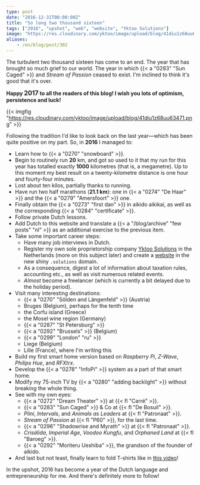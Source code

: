 ```yaml
---
type: post
date: "2016-12-31T00:00:00Z"
title: "So long two thousand sixteen"
tags: ["2016", "upshot", "web", "website", "Yktoo Solutions"]
image: "https://res.cloudinary.com/yktoo/image/upload/blog/41diu1z68uu63471.png"
aliases:
    - /en/blog/post/302
---
```


The turbulent two thousand sixteen has come to an end. The year that has brought so much grief to our world. The year in which {{< a "0283" "Sun Caged" >}} and *Stream of Passion* ceased to exist. I'm inclined to think it's good that it's over.

<p class="text-center">
    <b>Happy <big>2017</big> to all the readers of this blog! I wish you lots of optimism, persistence and luck!</b>
</p>

{{< imgfig "https://res.cloudinary.com/yktoo/image/upload/blog/41diu1z68uu63471.png" >}}

Following the tradition I'd like to look back on the last year—which has been quite positive on my part. So, in **2016** I managed to:

<!--more-->

* Learn how to {{< a "0270" "snowboard" >}}.
* Begin to routinely run **20** km, and got so used to it that my run for this year has totalled exactly **1000** kilometres (that is, a megametre). Up to this moment my best result on a twenty-kilometre distance is one hour and fourty-four minutes.
* Lost about ten kilos, partially thanks to running.
* Have run two half marathons (**21.1 km**): one in {{< a "0274" "De Haar" >}} and the {{< a "0279" "Amersfoort" >}} one.
* Finally obtain the {{< a "0273" "first dan" >}} in aikido aikikai, as well as the corresponding {{< a "0284" "certificate" >}}.
* Follow private Dutch lessons.
* Add Dutch to this website and translate a {{< a "/blog/archive" "few posts" "nl" >}} as an additional exercise to the previous item.
* Take some important career steps:
    * Have many job interviews in Dutch.
    * Register my own sole proprietorship company [Yktoo Solutions](http://www.yktoo.solutions/) in the Netherlands (more on this subject later) and create a [website](http://www.yktoo.solutions/) in the new shiny `.solutions` domain.
    * As a consequence, digest a lot of information about taxation rules, accounting etc., as well as visit numerous related events.
    * *Almost* become a freelancer (which is currently a bit delayed due to the holiday period).
* Visit many interesting destinations:
    * {{< a "0270" "Sölden and Längenfeld" >}} (Austria)
    * Bruges (Belgium), perhaps for the tenth time
    * the Corfu island (Greece)
    * the Mosel wine region (Germany)
    * {{< a "0287" "St Petersburg" >}}
    * {{< a "0292" "Brussels" >}} (Belgium)
    * {{< a "0299" "London" "ru" >}}
    * Liege (Belgium)
    * Lille (France), where I'm writing this
* Build my first smart home version based on *Raspberry Pi*, *Z-Wave*, *Philips Hue*, and *RFXtrx*.
* Develop the {{< a "0278" "InfoPi" >}} system as a part of that smart home.
* Modify my 75-inch TV by {{< a "0280" "adding backlight" >}} without breaking the whole thing.
* See with my own eyes:
    * {{< a "0272" "Dream Theater" >}} at {{< fl "Carré" >}}.
    * {{< a "0283" "Sun Caged" >}} & Co at {{< fl "De Bosuil" >}}.
    * *Plini*, *Intervals*, and *Animals as Leaders* at {{< fl "Patronaat" >}}.
    * *Stream of Passion* at {{< fl "P60" >}}, for the last time.
    * {{< a "0296" "Shadowrise and Myrath" >}} at {{< fl "Patronaat" >}}.
    * *Crisálida*, *Imperial Age*, *Voodoo Kungfu*, and *Orphaned Land* at {{< fl "Baroeg" >}}.
    * {{< a "0292" "Moriteru Ueshiba" >}}, the grandson of the founder of aikido.
* And last but not least, finally learn to fold T-shirts like in [this video](https://www.youtube.com/watch?v=iyqltFTug1I)!

In the upshot, 2016 has become a year of the Dutch language and entrepreneurship for me. And there's definitely more to follow!
